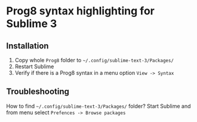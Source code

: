 # Prog8 syntax highlighting for Sublime 3

## Installation

1. Copy whole `Prog8` folder to `~/.config/sublime-text-3/Packages/`
2. Restart Sublime
3. Verify if there is a Prog8 syntax in a menu option `View -> Syntax`

## Troubleshooting

How to find `~/.config/sublime-text-3/Packages/` folder? Start Sublime and from menu select `Prefences -> Browse packages`